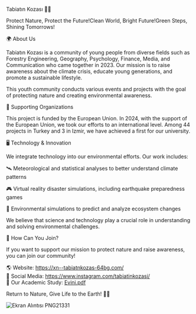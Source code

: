 Tabiatın Kozası 🌿🦋

Protect Nature, Protect the Future!Clean World, Bright Future!Green Steps, Shining Tomorrows!

🌍 About Us

Tabiatın Kozası is a community of young people from diverse fields such as Forestry Engineering, Geography, Psychology, Finance, Media, and Communication who came together in 2023. Our mission is to raise awareness about the climate crisis, educate young generations, and promote a sustainable lifestyle.

This youth community conducts various events and projects with the goal of protecting nature and creating environmental awareness.

🤝 Supporting Organizations

This project is funded by the European Union. In 2024, with the support of the European Union, we took our efforts to an international level. Among 44 projects in Turkey and 3 in Izmir, we have achieved a first for our university.

🖥️ Technology & Innovation

We integrate technology into our environmental efforts. Our work includes:

🛰️ Meteorological and statistical analyses to better understand climate patterns

🎮 Virtual reality disaster simulations, including earthquake preparedness games

🔬 Environmental simulations to predict and analyze ecosystem changes

We believe that science and technology play a crucial role in understanding and solving environmental challenges.

📌 How Can You Join?

If you want to support our mission to protect nature and raise awareness, you can join our community!

🌎 Website: https://xn--tabiatnkozas-64bg.com/  
📱 Social Media: https://www.instagram.com/tabiatinkozasi/<br>
📄 Our Academic Study: [Evini.pdf](https://ugc.production.linktr.ee/5bf78276-dc46-4021-bdea-e20ba4787464_Evini.pdf)

Return to Nature, Give Life to the Earth! 🌿💚


![Ekran Alıntısı PNG21331](https://github.com/user-attachments/assets/098a1b0a-ad4f-4d0e-8872-8f9e503cd7fc)




